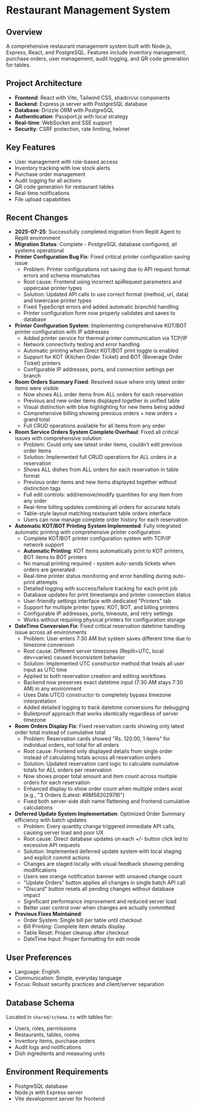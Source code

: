 # Restaurant Management System

## Overview
A comprehensive restaurant management system built with Node.js, Express, React, and PostgreSQL. Features include inventory management, purchase orders, user management, audit logging, and QR code generation for tables.

## Project Architecture
- **Frontend**: React with Vite, Tailwind CSS, shadcn/ui components
- **Backend**: Express.js server with PostgreSQL database
- **Database**: Drizzle ORM with PostgreSQL
- **Authentication**: Passport.js with local strategy
- **Real-time**: WebSocket and SSE support
- **Security**: CSRF protection, rate limiting, helmet

## Key Features
- User management with role-based access
- Inventory tracking with low stock alerts
- Purchase order management
- Audit logging for all actions
- QR code generation for restaurant tables
- Real-time notifications
- File upload capabilities

## Recent Changes
- **2025-07-25**: Successfully completed migration from Replit Agent to Replit environment
- **Migration Status**: Complete - PostgreSQL database configured, all systems operational
- **Printer Configuration Bug Fix**: Fixed critical printer configuration saving issue
  - Problem: Printer configurations not saving due to API request format errors and schema mismatches
  - Root cause: Frontend using incorrect apiRequest parameters and uppercase printer types
  - Solution: Updated API calls to use correct format (method, url, data) and lowercase printer types
  - Fixed TypeScript errors and added automatic branchId handling
  - Printer configuration form now properly validates and saves to database
- **Printer Configuration System**: Implementing comprehensive KOT/BOT printer configuration with IP addresses
  - Added printer service for thermal printer communication via TCP/IP
  - Network connectivity testing and error handling
  - Automatic printing when Direct KOT/BOT print toggle is enabled
  - Support for KOT (Kitchen Order Ticket) and BOT (Beverage Order Ticket) printers
  - Configurable IP addresses, ports, and connection settings per branch
- **Room Orders Summary Fixed**: Resolved issue where only latest order items were visible
  - Now shows ALL order items from ALL orders for each reservation
  - Previous and new order items displayed together in unified table
  - Visual distinction with blue highlighting for new items being added
  - Comprehensive billing showing previous orders + new orders + grand total
  - Full CRUD operations available for all items from any order
- **Room Service Orders System Complete Overhaul**: Fixed all critical issues with comprehensive solution
  - Problem: Could only see latest order items, couldn't edit previous order items
  - Solution: Implemented full CRUD operations for ALL orders in a reservation
  - Shows ALL dishes from ALL orders for each reservation in table format
  - Previous order items and new items displayed together without distinction tags
  - Full edit controls: add/remove/modify quantities for any item from any order
  - Real-time billing updates combining all orders for accurate totals
  - Table-style layout matching restaurant table orders interface
  - Users can now manage complete order history for each reservation
- **Automatic KOT/BOT Printing System Implemented**: Fully integrated automatic printing with comprehensive printer configuration
  - Complete KOT/BOT printer configuration system with TCP/IP network support
  - **Automatic Printing**: KOT items automatically print to KOT printers, BOT items to BOT printers
  - No manual printing required - system auto-sends tickets when orders are generated
  - Real-time printer status monitoring and error handling during auto-print attempts
  - Detailed logging with success/failure tracking for each print job
  - Database updates for print timestamps and printer connection status
  - User-friendly settings interface with dedicated "Printers" tab
  - Support for multiple printer types: KOT, BOT, and billing printers
  - Configurable IP addresses, ports, timeouts, and retry settings
  - Works without requiring physical printers for configuration storage
- **DateTime Conversion Fix**: Fixed critical reservation datetime handling issue across all environments
  - Problem: User enters 7:30 AM but system saves different time due to timezone conversion
  - Root cause: Different server timezones (Replit=UTC, local dev=varies) caused inconsistent behavior
  - Solution: Implemented UTC constructor method that treats all user input as UTC time
  - Applied to both reservation creation and editing workflows
  - Backend now preserves exact datetime input (7:30 AM stays 7:30 AM) in any environment
  - Uses Date.UTC() constructor to completely bypass timezone interpretation
  - Added detailed logging to track datetime conversions for debugging
  - Bulletproof approach that works identically regardless of server timezone
- **Room Orders Display Fix**: Fixed reservation cards showing only latest order total instead of cumulative total
  - Problem: Reservation cards showed "Rs. 120.00, 1 items" for individual orders, not total for all orders
  - Root cause: Frontend only displayed details from single order instead of calculating totals across all reservation orders
  - Solution: Updated reservation card logic to calculate cumulative totals for ALL orders per reservation
  - Now shows proper total amount and item count across multiple orders for each reservation
  - Enhanced display to show order count when multiple orders exist (e.g., "3 Orders (Latest: #RM58202979)")
  - Fixed both server-side dish name flattening and frontend cumulative calculations
- **Deferred Update System Implementation**: Optimized Order Summary efficiency with batch updates
  - Problem: Every quantity change triggered immediate API calls, causing server load and poor UX
  - Root cause: Direct database updates on each +/- button click led to excessive API requests
  - Solution: Implemented deferred update system with local staging and explicit commit actions
  - Changes are staged locally with visual feedback showing pending modifications
  - Users see orange notification banner with unsaved change count
  - "Update Orders" button applies all changes in single batch API call
  - "Discard" button resets all pending changes without database impact
  - Significant performance improvement and reduced server load
  - Better user control over when changes are actually committed
- **Previous Fixes Maintained**:
  - Order System: Single bill per table until checkout
  - Bill Printing: Complete item details display
  - Table Reset: Proper cleanup after checkout
  - DateTime Input: Proper formatting for edit mode

## User Preferences
- Language: English
- Communication: Simple, everyday language
- Focus: Robust security practices and client/server separation

## Database Schema
Located in `shared/schema.ts` with tables for:
- Users, roles, permissions
- Restaurants, tables, rooms
- Inventory items, purchase orders
- Audit logs and notifications
- Dish ingredients and measuring units

## Environment Requirements
- PostgreSQL database
- Node.js with Express server
- Vite development server for frontend